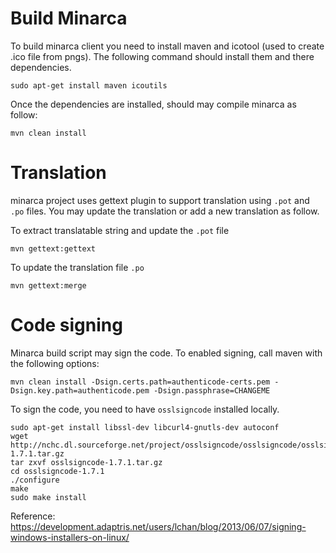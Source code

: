 # Build Minarca

To build minarca client you need to install maven and icotool (used to create
.ico file from pngs). The following command should install them and there
dependencies.

    sudo apt-get install maven icoutils

Once the dependencies are installed, should may compile minarca as follow:

    mvn clean install

# Translation

minarca project uses gettext plugin to support translation using `.pot` and
`.po` files. You may update the translation or add a new translation as follow.

To extract translatable string and update the `.pot` file

    mvn gettext:gettext

To update the translation file `.po`

    mvn gettext:merge


# Code signing

Minarca build script may sign the code. To enabled signing, call maven with the
following options:
    
    mvn clean install -Dsign.certs.path=authenticode-certs.pem -Dsign.key.path=authenticode.pem -Dsign.passphrase=CHANGEME
    
To sign the code, you need to have `osslsigncode` installed locally.

    sudo apt-get install libssl-dev libcurl4-gnutls-dev autoconf
    wget http://nchc.dl.sourceforge.net/project/osslsigncode/osslsigncode/osslsigncode-1.7.1.tar.gz
    tar zxvf osslsigncode-1.7.1.tar.gz
    cd osslsigncode-1.7.1
    ./configure
    make
    sudo make install
    
Reference: https://development.adaptris.net/users/lchan/blog/2013/06/07/signing-windows-installers-on-linux/ 
   